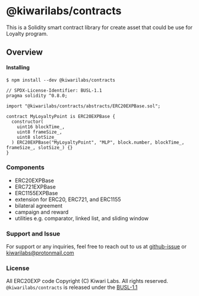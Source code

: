 # @kiwarilabs/contracts

This is a Solidity smart contract library for create asset that could be use for Loyalty program.

## Overview

#### Installing

```
$ npm install --dev @kiwarilabs/contracts
```

```solidity
// SPDX-License-Identifier: BUSL-1.1
pragma solidity ^0.8.0;

import "@kiwarilabs/contracts/abstracts/ERC20EXPBase.sol";

contract MyLoyaltyPoint is ERC20EXPBase {
  constructor(
    uint16 blockTime_,
    uint8 frameSize_,
    uint8 slotSize_
  ) ERC20EXPBase("MyLoyaltyPoint", "MLP", block.number, blockTime_, frameSize_, slotSize_) {}
}
```

### Components
- ERC20EXPBase
- ERC721EXPBase
- ERC1155EXPBase
- extension for ERC20, ERC721, and ERC1155
- bilateral agreement
- campaign and reward
- utilities e.g. comparator, linked list, and sliding window

### Support and Issue

For support or any inquiries, feel free to reach out to us at [github-issue]() or kiwarilabs@protonmail.com

### License

All ERC20EXP code Copyright (C) Kiwari Labs. All rights reserved.  
`@kiwarilabs/contracts` is released under the [BUSL-1.1](LICENSE)
